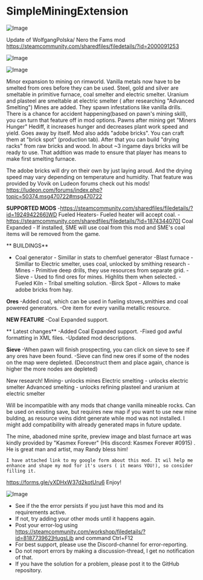 # SimpleMiningExtension

![Image](https://i.imgur.com/buuPQel.png)

Update of WolfgangPolska/ Nero the Fams mod
https://steamcommunity.com/sharedfiles/filedetails/?id=2000091253

![Image](https://i.imgur.com/pufA0kM.png)

	
![Image](https://i.imgur.com/Z4GOv8H.png)

Minor expansion to mining on rimworld.	Vanilla metals now have to be smelted from ores before they can be used.
Steel, gold and silver are smeltable in primitive furnace, coal smelter and electric smelter. Uranium and plasteel are smeltable at electric smelter ( after researching "Advanced Smelting")
	Mines are added. They spawn infestations like vanilla drills. There is a chance for accident happening(based on pawn's mining skill), you can turn that feature off in mod options. Pawns after mining get "Miners Hunger" Hediff, it increases  hunger and decreases plant work speed and yield. Goes away by itself.
	Mod also adds "adobe bricks". You can craft them at "brick spot" (production tab). After that you can build "drying racks" from raw bricks and wood. In about ~3 ingame days bricks will be ready to use. That addtion was made to ensure that player has means to make first smelting furnace.

The adobe bricks will dry on their own by just laying aroud. And the drying speed may vary depending on temperature and humidity. That feature was provided by Vovik on Ludeon forums check out his mods!
https://ludeon.com/forums/index.php?topic=50374.msg470722#msg470722

**SUPPORTED MODS**
-https://steamcommunity.com/sharedfiles/filedetails/?id=1924942266]WD Fueled Heaters- Fueled heater will accept coal.
-https://steamcommunity.com/sharedfiles/filedetails/?id=1874344070] Coal Expanded - If installed, SME will use coal from this mod and SME's coal items will be removed from the game.

** BUILDINGS**
- Coal generator - Simillar in stats to chemfuel generator
-Blast furnace - Simillar to Electric smelter, uses coal, unlocked by smithing research
-Mines - Primitive deep drills, they use resources from separate grid.
-Sieve - Used to find ores for mines. Highlits them when selected.
-Fueled Kiln - Tribal smelting solution.
-Birck Spot - Allows to make adobe bricks from hay.

**Ores**
-Added coal, which can be used in fueling stoves,smithies and coal powered generators.
-Ore item for every vanilla metallic resource.

**NEW FEATURE**
-Coal Expanded support.

** Latest changes**
-Added Coal Expanded support.
-Fixed god awful formatting in XML files.
-Updated mod descriptions.

**Sieve**
-When pawn will finish prospecting, you can click on sieve to see if any ores have been found.
-Sieve can find new ores if some of the nodes on the map were depleted. (Deconstruct them and place again, chance is higher the more nodes are depleted)

New research! 
Mining- unlocks mines
Electric smelting - unlocks electric smelter
Advanced smelting - unlocks refining plasteel and uranium at electric smelter


Will be incompatible with any mods that change vanilla mineable rocks. 
Can be used on existing save, but requires new map if you want to  use new mine bulding, as resource veins didnt generate  while mod was not installed. I might add compatibility with already generated maps in future update.

The mine, abadoned mine sprite, preview image and blast furnace art was kindly provided by "Kasmex Forever" (His discord: Kasmex Forever #0915) . He is great man and artist, may Randy bless him!
	
	I have attached link to my google form about this mod. It wil help me enhance and shape my mod for it's users ( it means YOU!), so consider filling it.
https://forms.gle/yXDHxW37d2kotUru6
	Enjoy!

![Image](https://i.imgur.com/PwoNOj4.png)



-  See if the the error persists if you just have this mod and its requirements active.
-  If not, try adding your other mods until it happens again.
-  Post your error-log using https://steamcommunity.com/workshop/filedetails/?id=818773962]HugsLib and command Ctrl+F12
-  For best support, please use the Discord-channel for error-reporting.
-  Do not report errors by making a discussion-thread, I get no notification of that.
-  If you have the solution for a problem, please post it to the GitHub repository.


